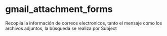 # gmail_attachment_forms
Recopila la información de correos electronicos, tanto el mensaje como los archivos adjuntos, la búsqueda se realiza por Subject
